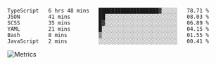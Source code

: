 <!--START_SECTION:waka-->

```text
TypeScript   6 hrs 48 mins   ███████████████████▓░░░░░   78.71 %
JSON         41 mins         ██░░░░░░░░░░░░░░░░░░░░░░░   08.03 %
SCSS         35 mins         █▓░░░░░░░░░░░░░░░░░░░░░░░   06.89 %
YAML         21 mins         █░░░░░░░░░░░░░░░░░░░░░░░░   04.15 %
Bash         8 mins          ▒░░░░░░░░░░░░░░░░░░░░░░░░   01.55 %
JavaScript   2 mins          ░░░░░░░░░░░░░░░░░░░░░░░░░   00.41 %
```

<!--END_SECTION:waka-->

![Metrics](https://metrics.lecoq.io/TachibanaKimika?template=classic&base.activity=0&base.community=0&base.repositories=0&languages=1&isocalendar=1&isocalendar.duration=half-year&languages.limit=8&languages.sections=most-used&languages.colors=github&languages.threshold=0%25&languages.indepth=false&languages.recent.load=300&languages.recent.days=14&config.timezone=Asia%2FShanghai)
